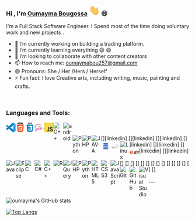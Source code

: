 <h3> Hi , I'm <a href="https://www.linkedin.com/in/oumayma-bougossa-76b438188/" target="_blank"> Oumayma Bougossa</a> <img src="https://raw.githubusercontent.com/ABSphreak/ABSphreak/master/gifs/Hi.gif" width="30px"> 😄 </h3>

 I'm a Full Stack Software Engineer. I Spend most of the time doing  voluntary work  and new projects .

- 🔭 I’m currently working on building a trading platform.
- 🌱 I’m currently learning everything 😄 😄
- 👯  I’m looking to collaborate with other content creators 
- 📫 How to reach me: oumaymabou257@gmail.com
- 😄 Pronouns: She / Her /Hers / Herself
- ⚡ Fun fact:  I love Creative arts, including writing, music, painting and crafts.
<br />

### Languages and Tools:

[<img align="left" alt="Visual Studio Code" width="26px" src="https://raw.githubusercontent.com/github/explore/80688e429a7d4ef2fca1e82350fe8e3517d3494d/topics/visual-studio-code/visual-studio-code.png" />][linkedin]
[<img align="left" alt="HTML5" width="26px" src="https://raw.githubusercontent.com/github/explore/80688e429a7d4ef2fca1e82350fe8e3517d3494d/topics/html/html.png" />][linkedin]
[<img align="left" alt="CSS3" width="26px" src="https://raw.githubusercontent.com/github/explore/80688e429a7d4ef2fca1e82350fe8e3517d3494d/topics/css/css.png" />][linkedin]
[<img align="left" alt="Sass" width="26px" src="https://raw.githubusercontent.com/github/explore/80688e429a7d4ef2fca1e82350fe8e3517d3494d/topics/sass/sass.png" />][linkedin]
[<img align="left" alt="JavaScript" width="26px" src="https://raw.githubusercontent.com/github/explore/80688e429a7d4ef2fca1e82350fe8e3517d3494d/topics/javascript/javascript.png" />][linkedin]
[<img align="left" alt="C++" width="26px" src="https://user-images.githubusercontent.com/38113942/115967996-72056680-a52d-11eb-92f6-a46a6fb451d5.png" />][linkedin]
[<img align="left" alt="android" width="26px" src="https://user-images.githubusercontent.com/58654884/116001382-1a7a0000-a5ec-11eb-8a27-7c3e19169f5c.png" />][linkedin]

<br />
<br />
[<img align="left" alt="Python" width="26px" src="https://user-images.githubusercontent.com/38113942/115968039-982b0680-a52d-11eb-8dfc-69753ce0db90.png" />][linkedin] 
[<img align="left" alt="PHP" width="26px" src="https://user-images.githubusercontent.com/38113942/115968061-c1e42d80-a52d-11eb-9331-e0f4e4f510ed.png" />][linkedin] 
[<img align="left" alt="JAVA" width="26px" src="https://user-images.githubusercontent.com/38113942/115968082-e50edd00-a52d-11eb-9b81-4850d6ad1c75.png" />][linkedin] 
[<img align="left" alt="SQL" width="26px" src="https://raw.githubusercontent.com/github/explore/80688e429a7d4ef2fca1e82350fe8e3517d3494d/topics/sql/sql.png" />][linkedin]
[<img align="left" alt="MSL" width="26px" src="https://raw.githubusercontent.com/github/explore/80688e429a7d4ef2fca1e82350fe8e3517d3494d/topics/mysql/mysql.png" />][linkedin]
[<img align="left" alt="Linux" width="26px" src="https://user-images.githubusercontent.com/38113942/115967881-fe635980-a52c-11eb-8d64-4e8c87e93e17.png" />][linkedin]
[<img align="left" alt="Git" width="26px" src="https://raw.githubusercontent.com/github/explore/80688e429a7d4ef2fca1e82350fe8e3517d3494d/topics/git/git.png" />][linkedin]

<br>
</br>
[<img align="left" alt="Java" width="26px" src="https://cdn.jsdelivr.net/npm/simple-icons@v3/icons/java.svg" />]
[<img align="left" alt="Eclipse" width="26px" src="https://cdn.jsdelivr.net/npm/simple-icons@v3/icons/eclipseide.svg" />]
[<img align="left" alt="C" width="26px" src="https://cdn.jsdelivr.net/npm/simple-icons@v3/icons/c.svg" />]
[<img align="left" alt="C#" width="26px" src="https://cdn.jsdelivr.net/npm/simple-icons@v3/icons/csharp.svg" />]
[<img align="left" alt="C++" width="26px" src="https://cdn.jsdelivr.net/npm/simple-icons@v3/icons/cplusplus.svg" />]
[<img align="left" alt="R" width="26px" src="https://cdn.jsdelivr.net/npm/simple-icons@v3/icons/r.svg" />]
[<img align="left" alt="JQuery" width="26px" src="https://cdn.jsdelivr.net/npm/simple-icons@v3/icons/jquery.svg" />]
[<img align="left" alt="PHP" width="26px" src="https://cdn.jsdelivr.net/npm/simple-icons@v3/icons/php.svg" />]
[<img align="left" alt="Python" width="26px" src="https://cdn.jsdelivr.net/npm/simple-icons@v3/icons/python.svg" />]
[<img align="left" alt="HTML5" width="26px" src="https://cdn.jsdelivr.net/npm/simple-icons@v3/icons/html5.svg" />]
[<img align="left" alt="CSS3" width="26px" src="https://cdn.jsdelivr.net/npm/simple-icons@v3/icons/css3.svg" />]
[<img align="left" alt="JavaScript" width="26px" src="https://cdn.jsdelivr.net/npm/simple-icons@v3/icons/javascript.svg" />]
[<img align="left" alt="Git" width="26px" src="https://cdn.jsdelivr.net/npm/simple-icons@v3/icons/git.svg" />]
[<img align="left" alt="GitHub" width="26px" src="https://cdn.jsdelivr.net/npm/simple-icons@v3/icons/github.svg" />]
[<img align="left" alt="Visual Studio" width="26px" src="https://cdn.jsdelivr.net/npm/simple-icons@v3/icons/visualstudio.svg" />]

<br />
<br />
---

![oumayma's GitHub stats](https://github-readme-stats.vercel.app/api?username=oumaymabg&show_icons=true&count_private=true)

[linkedin]: https://www.linkedin.com/in/oumayma-bougossa-76b438188

[![Top Langs](https://github-readme-stats.vercel.app/api/top-langs/?username=oumaymabg&layout=compact&langs_count=8)](https://github.com/oumaymabg/github-readme-stats)
